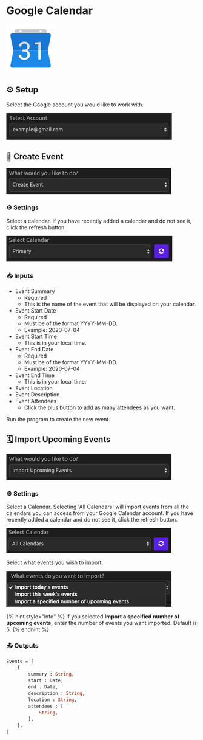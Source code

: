 # Google Calendar

![Create new events and import events from your Google Calendar.](../../.gitbook/assets/google_calendar.png)

## ⚙ Setup

Select the Google account you would like to work with.

![Select an Account](../../.gitbook/assets/img1%20%284%29.png)

## 🌟 Create Event

![Select Create Event](../../.gitbook/assets/img3%20%281%29.png)

### ⚙ Settings

Select a calendar. If you have recently added a calendar and do not see it, click the refresh button.

![Select a Calendar](../../.gitbook/assets/img2%20%282%29.png)

### 📥 Inputs

* Event Summary
  * Required
  * This is the name of the event that will be displayed on your calendar.
* Event Start Date
  * Required
  * Must be of the format YYYY-MM-DD.
  * Example: 2020-07-04
* Event Start Time
  * This is in your local time.
* Event End Date
  * Required
  * Must be of the format YYYY-MM-DD.
  * Example: 2020-07-04
* Event End Time
  * This is in your local time.
* Event Location
* Event Description
* Event Attendees
  * Click the plus button to add as many attendees as you want.

Run the program to create the new event.

## 🗓 Import Upcoming Events

![Select Import Upcoming Events](../../.gitbook/assets/img12.png)

### ⚙ Settings

Select a Calendar. Selecting 'All Calendars' will import events from all the calendars you can access from your Google Calendar account. If you have recently added a calendar and do not see it, click the refresh button.

![Select a Calendar](../../.gitbook/assets/img13.png)

Select what events you wish to import.

![](../../.gitbook/assets/img14.png)

{% hint style="info" %}
If you selected **Import a specified number of upcoming events**, enter the number of events you want imported. Default is 5.
{% endhint %}

### 📤 Outputs

```graphql
Events = [
    {
        summary : String, 
        start : Date, 
        end : Date, 
        description : String, 
        location : String, 
        attendees : [
            String,
        ],
    },
]
```

